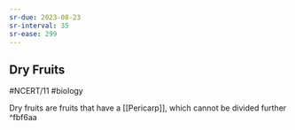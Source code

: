 ```yaml
---
sr-due: 2023-08-23
sr-interval: 35
sr-ease: 299
---
```

## Dry Fruits
#NCERT/11 #biology 

Dry fruits are fruits that have a [[Pericarp]], which cannot be divided further ^fbf6aa